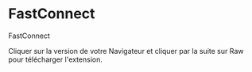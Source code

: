 FastConnect
===========

FastConnect

Cliquer sur la version de votre Navigateur et cliquer par la suite sur Raw pour télécharger l'extension.
